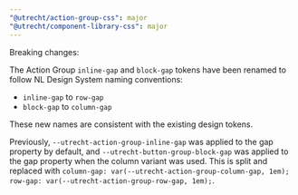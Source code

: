```yaml
---
"@utrecht/action-group-css": major
"@utrecht/component-library-css": major
---
```


Breaking changes:

The Action Group `inline-gap` and `block-gap` tokens have been renamed to follow NL Design System naming conventions:

- `inline-gap` to `row-gap`
- `block-gap` to `column-gap`

These new names are consistent with the existing design tokens.

Previously, `--utrecht-action-group-inline-gap` was applied to the gap property by default, and `--utrecht-button-group-block-gap` was applied to the gap property when the column variant was used. This is split and replaced with `column-gap: var(--utrecht-action-group-column-gap, 1em); row-gap: var(--utrecht-action-group-row-gap, 1em);`.
